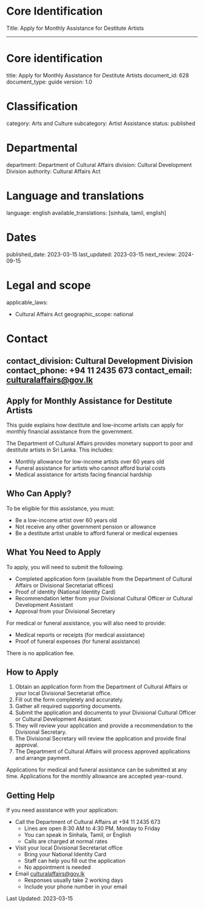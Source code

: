 # Core Identification
Title: Apply for Monthly Assistance for Destitute Artists

---
# Core identification
title: Apply for Monthly Assistance for Destitute Artists
document_id: 628
document_type: guide
version: 1.0

# Classification
category: Arts and Culture
subcategory: Artist Assistance
status: published

# Departmental
department: Department of Cultural Affairs
division: Cultural Development Division
authority: Cultural Affairs Act

# Language and translations
language: english
available_translations: [sinhala, tamil, english]

# Dates
published_date: 2023-03-15
last_updated: 2023-03-15
next_review: 2024-09-15

# Legal and scope
applicable_laws:
  - Cultural Affairs Act
geographic_scope: national

# Contact
contact_division: Cultural Development Division
contact_phone: +94 11 2435 673
contact_email: culturalaffairs@gov.lk
---

## Apply for Monthly Assistance for Destitute Artists

This guide explains how destitute and low-income artists can apply for monthly financial assistance from the government.

The Department of Cultural Affairs provides monetary support to poor and destitute artists in Sri Lanka. This includes:

- Monthly allowance for low-income artists over 60 years old
- Funeral assistance for artists who cannot afford burial costs
- Medical assistance for artists facing financial hardship

## Who Can Apply?

To be eligible for this assistance, you must:

- Be a low-income artist over 60 years old
- Not receive any other government pension or allowance
- Be a destitute artist unable to afford funeral or medical expenses

## What You Need to Apply

To apply, you will need to submit the following:

- Completed application form (available from the Department of Cultural Affairs or Divisional Secretariat offices)
- Proof of identity (National Identity Card)
- Recommendation letter from your Divisional Cultural Officer or Cultural Development Assistant
- Approval from your Divisional Secretary

For medical or funeral assistance, you will also need to provide:

- Medical reports or receipts (for medical assistance)
- Proof of funeral expenses (for funeral assistance)

There is no application fee.

## How to Apply

1. Obtain an application form from the Department of Cultural Affairs or your local Divisional Secretariat office.
2. Fill out the form completely and accurately.
3. Gather all required supporting documents.
4. Submit the application and documents to your Divisional Cultural Officer or Cultural Development Assistant.
5. They will review your application and provide a recommendation to the Divisional Secretary.
6. The Divisional Secretary will review the application and provide final approval.
7. The Department of Cultural Affairs will process approved applications and arrange payment.

Applications for medical and funeral assistance can be submitted at any time. Applications for the monthly allowance are accepted year-round.

## Getting Help

If you need assistance with your application:

- Call the Department of Cultural Affairs at +94 11 2435 673
    - Lines are open 8:30 AM to 4:30 PM, Monday to Friday
    - You can speak in Sinhala, Tamil, or English
    - Calls are charged at normal rates
- Visit your local Divisional Secretariat office
    - Bring your National Identity Card
    - Staff can help you fill out the application
    - No appointment is needed
- Email culturalaffairs@gov.lk
    - Responses usually take 2 working days
    - Include your phone number in your email

Last Updated: 2023-03-15
